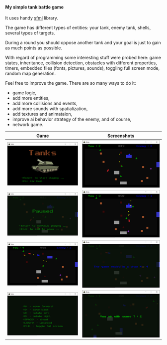 
#### My simple tank battle game

It uses handy [sfml](https://www.sfml-dev.org/) library.

The game has different types of entities: your tank, enemy tank, shells, several types of targets.

During a round you should oppose another tank and your goal is just to gain as much points as possible.

With regard of programming some interesting stuff were probed here: 
game states, inheritance, collision detection, obstacles with different properties, timers, embedded files (fonts, pictures, sounds), toggling full screen mode, random map generation.

Feel free to improve the game. There are so many ways to do it:
- game logic,
- add more entities,
- add more collisions and events,
- add more sounds with spatialization,
- add textures and animataion,
- improve ai behavior strategy of the enemy,
and of course,
- network game.

**Game** | **Screenshots**
:-------------------------:|:-------------------------:
<img src="pictures/img_001.png" alt="screenshot1" width="400"/> | <img src="pictures/img_002.png" alt="screenshot1" width="400"/>
<img src="pictures/img_003.png" alt="screenshot1" width="400"/> | <img src="pictures/img_004.png" alt="screenshot1" width="400"/>
<img src="pictures/img_005.png" alt="screenshot1" width="400"/> | <img src="pictures/img_006.png" alt="screenshot1" width="400"/>
<img src="pictures/img_007.png" alt="screenshot1" width="400"/> | <img src="pictures/img_008.png" alt="screenshot1" width="400"/>





